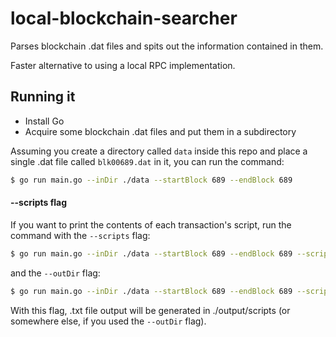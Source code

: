 
# local-blockchain-searcher

Parses blockchain .dat files and spits out the information contained in them.

Faster alternative to using a local RPC implementation.

## Running it

- Install Go
- Acquire some blockchain .dat files and put them in a subdirectory

Assuming you create a directory called `data` inside this repo and place a single .dat file called `blk00689.dat` in it, you can run the command:

```sh
$ go run main.go --inDir ./data --startBlock 689 --endBlock 689
```

#### --scripts flag

If you want to print the contents of each transaction's script, run the command with the `--scripts` flag:

```sh
$ go run main.go --inDir ./data --startBlock 689 --endBlock 689 --scripts
```

and the `--outDir` flag:

```sh
$ go run main.go --inDir ./data --startBlock 689 --endBlock 689 --scripts --outDir ./output
```

With this flag, .txt file output will be generated in ./output/scripts (or somewhere else, if you used the `--outDir` flag).


